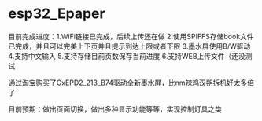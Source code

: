 # esp32_Epaper

目前完成进度：1.WiFi链接已完成，后续上传还在做
               			2.使用SPIFFS存储book文件已完成，并且可以完美上下页并且提示到达上限或者下限
                		   3.墨水屏使用B/W驱动
                           4.支持中文输入
                           5.支持存储目前页数保存当前进度
                          6.支持WEB上传文件（还没测试

通过淘宝购买了GxEPD2_213_B74驱动全新墨水屏，比nm辣鸡汉朔拆机好太多倍了

目前预期：做出页面切换，做出多种显示功能等等，实现控制灯具之类

